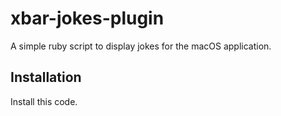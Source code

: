 # xbar-jokes-plugin

A simple ruby script to display jokes for the macOS application.

## Installation

Install this code.
